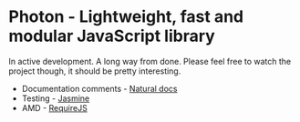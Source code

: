 # Photon - Lightweight, fast and modular JavaScript library

In active development. A long way from done. Please feel free to watch the project though, it should be pretty interesting.

 * Documentation comments - [Natural docs](http://www.naturaldocs.org)
 * Testing - [Jasmine](http://pivotal.github.com/jasmine/)
 * AMD - [RequireJS](http://requirejs.org/)